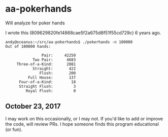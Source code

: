 # aa-pokerhands
Will analyze for poker hands

I wrote this (809629820fe14868cae5f2a675d8f51f55cd729c) 6 years ago.

```
andy@oceanus:~/src/aa-pokerhands$ ./pokerhands -n 100000
Out of 100000 hands:

                Pair:     42250
            Two Pair:      4683
     Three-of-a-Kind:      2081
            Straight:       422
               Flush:       200
          Full House:       137
      Four-of-a-Kind:        18
      Straight Flush:         3
         Royal Flush:         0

```

## October 23, 2017
I may work on this occasionally, or I may not. If you'd like to add or
improve the code, will review PRs. I hope someone finds this program
educational (or fun).
